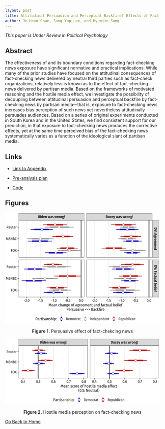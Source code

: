 ```yaml
---
layout: post
title: Attitudinal Persuasion and Perceptual Backfire? Effects of Fact-Checking News Delivered by Partisan Media
author: Je Hoon Chae, Sang Yup Lee, and Hyunjin Song
---
```


*This paper is Under Review in Political Psychology*

## Abstract

The effectiveness of and its boundary conditions regarding fact-checking news exposure have significant normative and practical implications. While many of the prior studies have focused on the attitudinal consequences of fact-checking news delivered by neutral third parties such as fact-check organizations, relatively less is known as to the effect of fact-checking news delivered by partisan media. Based on the frameworks of motivated reasoning and the hostile media effect, we investigate the possibility of decoupling between attitudinal persuasion and perceptual backfire by fact-checking news by partisan media—that is, exposure to fact-checking news increases bias perception of such news yet nevertheless attitudinally persuades audiences. Based on a series of original experiments conducted in South Korea and in the United States, we find consistent support for our prediction, in that exposure to fact-checking news produces the corrective effects, yet at the same time perceived bias of the fact-checking news systematically varies as a function of the ideological slant of partisan media.

## Links

- [Link to Appendix](https://github.com/revelunt/Fact-check-experiment/blob/main/02_code/appendix.pdf)

- [Pre-analysis plan](https://osf.io/ycrv9/)

- [Code](https://github.com/revelunt/Fact-check-experiment)

## Figures

![Persuasive effect of fact-chekcing news](./fact-checking-fig-1.png)
<div align="center"><b>Figure 1.</b> Persuasive effect of fact-chekcing news</div>

![Hostile media perception on fact-checking news](./fact-checking-fig-2.png)
<div align="center"><b>Figure 2.</b> Hostile media perception on fact-checking news</div>


[Go Back to Home](https://jehoonchae.github.io)
